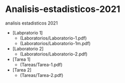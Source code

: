 # Analisis-estadisticos-2021
analisis estadisticos 2021

* [Labpratorio 1] 
  * (Laboratorios/Laboratorio-1.pdf)
  * (Laboratorios/Laboratorio-1m.pdf)
* [Laboratorio 2]
  * (Laboratorios/Laboratorio-2.pdf)
* [Tarea 1] 
  * (Tareas/Tarea-1.pdf)
* [Tarea 2] 
  * (Tareas/Tarea-2.pdf)
